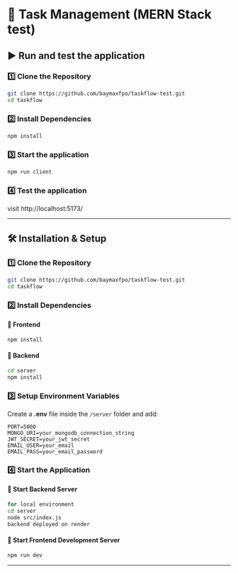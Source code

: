 
# 🚀 Task Management (MERN Stack test)  

## ▶️ Run and test the application

### 1️⃣ Clone the Repository  
```sh
git clone https://github.com/baymaxfpo/taskflow-test.git 
cd taskflow
```

### 2️⃣ Install Dependencies  
```sh
npm install
```

### 3️⃣ Start the application  
```sh
npm run client

```

### 4️⃣ Test the application  
visit http://localhost:5173/

---

## 🛠 Installation & Setup  

### 1️⃣ Clone the Repository  
```sh
git clone https://github.com/baymaxfpo/taskflow-test.git 
cd taskflow
```

### 2️⃣ Install Dependencies  

#### 📌 Frontend  
```sh
npm install
```

#### 📌 Backend  
```sh
cd server
npm install
```

### 3️⃣ Setup Environment Variables  
Create a **.env** file inside the `/server` folder and add:  
```
PORT=5000
MONGO_URI=your_mongodb_connection_string
JWT_SECRET=your_jwt_secret
EMAIL_USER=your_email
EMAIL_PASS=your_email_password
```

### 4️⃣ Start the Application  

#### 🚀 Start Backend Server  
```sh
for local environment
cd server
node src/index.js
backend deployed on render
```

#### 🚀 Start Frontend Development Server  
```sh
npm run dev
```
---
